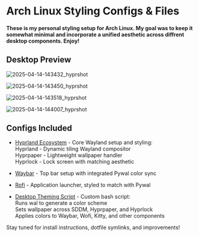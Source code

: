 # Arch Linux Styling Configs & Files

#### These is my personal styling setup for Arch Linux. My goal was to keep it somewhat minimal and incorporate a unified aesthetic across diffrent desktop components. Enjoy!


## Desktop Preview
![2025-04-14-143432_hyprshot](https://github.com/user-attachments/assets/b09b3378-8c09-44db-a771-7caa6c996e3e)

![2025-04-14-143450_hyprshot](https://github.com/user-attachments/assets/d0099d43-766f-40c0-9e0a-e67234cef93d)

![2025-04-14-143518_hyprshot](https://github.com/user-attachments/assets/3f8ae3b8-ac49-4329-8f57-8b6f695e150a)

![2025-04-14-144007_hyprshot](https://github.com/user-attachments/assets/aebf509c-497f-455b-b83d-209365f82d0c)

## Configs Included
- [Hyprland Ecosystem](https://github.com/dramiajr/Arch-Setup/tree/main/hypr) - Core Wayland setup and styling:<br>
  Hyprland - Dynamic tiling Wayland compositor<br>
  Hyprpaper - Lightweight wallpaper handler<br>
  Hyprlock - Lock screen with matching aesthetic
   
- [Waybar](https://github.com/dramiajr/Arch-/tree/main/waybar) - Top bar setup with integrated Pywal color sync

- [Rofi](https://github.com/dramiajr/Arch-Setup/tree/main/rofi) - Application launcher, styled to match with Pywal

- [Desktop Theming Script](https://github.com/dramiajr/Arch-Setup/blob/main/setwall.sh) - Custom bash script:<br>
  Runs wal to generate a color scheme<br>
  Sets wallpaper across SDDM, Hyprpaper, and Hyprlock<br>
  Applies colors to Waybar, Wofi, Kitty, and other components   

Stay tuned for install instructions, dotfile symlinks, and improvements!
